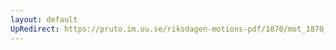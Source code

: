 ```yaml
---
layout: default
UpRedirect: https://pruto.im.uu.se/riksdagen-motions-pdf/1870/mot_1870__ak__214/mot_1870__ak__214-002.pdf
---
```

